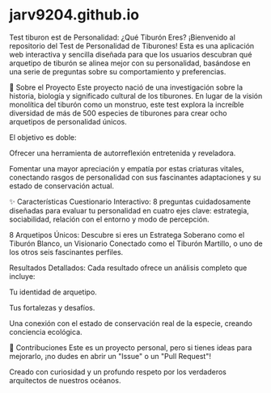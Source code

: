 # jarv9204.github.io
Test tiburon
est de Personalidad: ¿Qué Tiburón Eres?
¡Bienvenido al repositorio del Test de Personalidad de Tiburones! Esta es una aplicación web interactiva y sencilla diseñada para que los usuarios descubran qué arquetipo de tiburón se alinea mejor con su personalidad, basándose en una serie de preguntas sobre su comportamiento y preferencias.

🦈 Sobre el Proyecto
Este proyecto nació de una investigación sobre la historia, biología y significado cultural de los tiburones. En lugar de la visión monolítica del tiburón como un monstruo, este test explora la increíble diversidad de más de 500 especies de tiburones para crear ocho arquetipos de personalidad únicos.

El objetivo es doble:

Ofrecer una herramienta de autorreflexión entretenida y reveladora.

Fomentar una mayor apreciación y empatía por estas criaturas vitales, conectando rasgos de personalidad con sus fascinantes adaptaciones y su estado de conservación actual.

✨ Características
Cuestionario Interactivo: 8 preguntas cuidadosamente diseñadas para evaluar tu personalidad en cuatro ejes clave: estrategia, sociabilidad, relación con el entorno y modo de percepción.

8 Arquetipos Únicos: Descubre si eres un Estratega Soberano como el Tiburón Blanco, un Visionario Conectado como el Tiburón Martillo, o uno de los otros seis fascinantes perfiles.

Resultados Detallados: Cada resultado ofrece un análisis completo que incluye:

Tu identidad de arquetipo.

Tus fortalezas y desafíos.

Una conexión con el estado de conservación real de la especie, creando conciencia ecológica.

🤝 Contribuciones
Este es un proyecto personal, pero si tienes ideas para mejorarlo, ¡no dudes en abrir un "Issue" o un "Pull Request"!

Creado con curiosidad y un profundo respeto por los verdaderos arquitectos de nuestros océanos.
